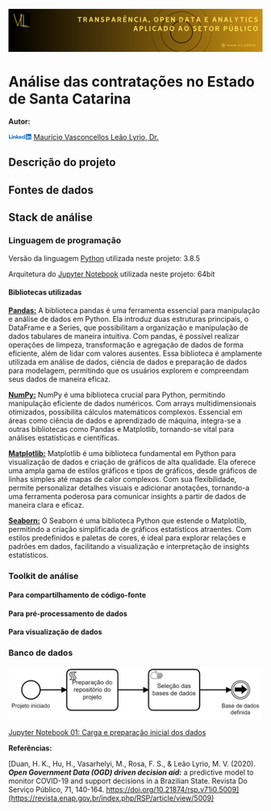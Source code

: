 ![imagem](Images/VLL_Banner.png)

# Análise das contratações no Estado de Santa Catarina

**Autor:**

![imagem](Images/Linkedin_logo.png) [Maurício Vasconcellos Leão Lyrio, Dr.](https://br.linkedin.com/in/maurício-vasconcellos-leão-lyrio-59773220)

## Descrição do projeto

## Fontes de dados

## Stack de análise

### Linguagem de programação

Versão da linguagem [Python](https://www.python.org/) utilizada neste projeto: 3.8.5

Arquitetura do [Jupyter Notebook](https://jupyter.org/) utilizada neste projeto: 64bit

#### Bibliotecas utilizadas

**[Pandas:](https://pandas.pydata.org/)** A biblioteca pandas é uma ferramenta essencial para manipulação e análise de dados em Python. Ela introduz duas estruturas principais, o DataFrame e a Series, que possibilitam a organização e manipulação de dados tabulares de maneira intuitiva. Com pandas, é possível realizar operações de limpeza, transformação e agregação de dados de forma eficiente, além de lidar com valores ausentes. Essa biblioteca é amplamente utilizada em análise de dados, ciência de dados e preparação de dados para modelagem, permitindo que os usuários explorem e compreendam seus dados de maneira eficaz.

**[NumPy:](https://numpy.org/)** NumPy é uma biblioteca crucial para Python, permitindo manipulação eficiente de dados numéricos. Com arrays multidimensionais otimizados, possibilita cálculos matemáticos complexos. Essencial em áreas como ciência de dados e aprendizado de máquina, integra-se a outras bibliotecas como Pandas e Matplotlib, tornando-se vital para análises estatísticas e científicas.

**[Matplotlib:](https://matplotlib.org/)** Matplotlib é uma biblioteca fundamental em Python para visualização de dados e criação de gráficos de alta qualidade. Ela oferece uma ampla gama de estilos gráficos e tipos de gráficos, desde gráficos de linhas simples até mapas de calor complexos. Com sua flexibilidade, permite personalizar detalhes visuais e adicionar anotações, tornando-a uma ferramenta poderosa para comunicar insights a partir de dados de maneira clara e eficaz.

**[Seaborn:](https://seaborn.pydata.org/)** O Seaborn é uma biblioteca Python que estende o Matplotlib, permitindo a criação simplificada de gráficos estatísticos atraentes. Com estilos predefinidos e paletas de cores, é ideal para explorar relações e padrões em dados, facilitando a visualização e interpretação de insights estatísticos.

### Toolkit de análise

#### Para compartilhamento de código-fonte

#### Para pré-processamento de dados

#### Para visualização de dados

### Banco de dados




![imagem](Images/Data_analysis_process_1.png)

[Jupyter Notebook 01: Carga e preparação inicial dos dados](Documents/Fornecedores.pdf)


**Referências:**

[Duan, H. K., Hu, H., Vasarhelyi, M., Rosa, F. S., & Leão Lyrio, M. V. (2020). ***Open Government Data (OGD) driven decision aid:*** a predictive model to monitor COVID-19 and support decisions in a Brazilian State. Revista Do Serviço Público, 71, 140-164. https://doi.org/10.21874/rsp.v71i0.5009](https://revista.enap.gov.br/index.php/RSP/article/view/5009)